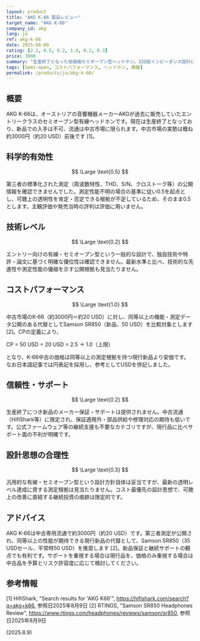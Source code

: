 ```yaml
---
layout: product
title: "AKG K-66 製品レビュー"
target_name: "AKG K-66"
company_id: akg
lang: ja
ref: akg-k-66
date: 2025-08-09
rating: [2.2, 0.5, 0.2, 1.0, 0.2, 0.3]
price: 3000
summary: "生産終了となった低価格セミオープン型ヘッドホン。32Ω低インピーダンス設計により幅広い機器で駆動可能だが、現在は入手困難で代替品が多数存在する。"
tags: [Semi-open, コストパフォーマンス, ヘッドホン, 廃盤]
permalink: /products/ja/akg-k-66/
---
```

## 概要

AKG K-66は、オーストリアの音響機器メーカーAKGが過去に販売していたエントリークラスのセミオープン型有線ヘッドホンです。現在は生産終了となっており、新品での入手は不可、流通は中古市場に限られます。中古市場の実勢は概ね約3000円（約20 USD）前後です [1]。

## 科学的有効性

$$ \Large \text{0.5} $$

第三者の標準化された測定（周波数特性、THD、S/N、クロストーク等）の公開情報を確認できませんでした。測定性能不明の場合の基準に従い0.5を起点とし、可聴上の透明性を肯定・否定できる根拠が不足しているため、そのまま0.5とします。主観評価や発売当時の評判は評価に用いません。

## 技術レベル

$$ \Large \text{0.2} $$

エントリー向けの有線・セミオープン型という一般的な設計で、独自技術や特許・論文に基づく明確な優位性は確認できません。最新水準と比べ、技術的な先進性や測定性能の優越を示す公開根拠も見当たりません。

## コストパフォーマンス

$$ \Large \text{1.0} $$

中古市場のK-66（約3000円＝約20 USD）に対し、同等以上の機能・測定データ公開のある代替としてSamson SR850（新品、50 USD）を比較対象とします [2]。CPの定義により、

CP = 50 USD ÷ 20 USD = 2.5 → 1.0（上限）

となり、K-66中古の価格は同等以上の測定根拠を持つ現行新品より安価です。なお日本語記事では円表記を採用し、参考としてUSDを併記しました。

## 信頼性・サポート

$$ \Large \text{0.2} $$

生産終了につき新品のメーカー保証・サポートは提供されません。中古流通（HifiShark等）に限定され、保証適用外・部品供給や修理対応の期待も低いです。公式ファームウェア等の継続支援も不要なカテゴリですが、現行品に比べサポート面の不利が明確です。

## 設計思想の合理性

$$ \Large \text{0.3} $$

汎用的な有線・セミオープン型という設計方針自体は妥当ですが、最新の透明レベル達成に資する測定根拠は見当たりません。コスト最優先の設計思想で、可聴上の改善に直結する継続投資の痕跡は限定的です。

## アドバイス

AKG K-66は中古専用流通で約3000円（約20 USD）です。第三者測定が公開され、同等以上の性能が期待できる現行新品の代替として、Samson SR850（35 USDセール、平常時50 USD）を推奨します [2]。新品保証と継続サポートの観点でも有利です。サポートを重視する場合は現行品を、価格のみ重視する場合は中古品を予算とリスク許容度に応じて検討してください。

## 参考情報

[1] HifiShark, "Search results for 'AKG K66'", https://hifishark.com/search?q=akg+k66, 参照日2025年8月9日
[2] RTINGS, "Samson SR850 Headphones Review", https://www.rtings.com/headphones/reviews/samson/sr850, 参照日2025年8月9日

(2025.8.9)